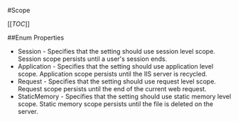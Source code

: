 #Scope

[[_TOC_]]

##Enum Properties 

* Session -  Specifies that the setting should use session level scope. Session scope persists until a user's session ends. 
* Application -  Specifies that the setting should use application level scope. Application scope persists until the IIS server is recycled. 
* Request -  Specifies that the setting should use request level scope. Request scope persists until the end of the current web request. 
* StaticMemory -  Specifies that the setting should use static memory level scope. Static memory scope persists until the file is deleted on the server. 